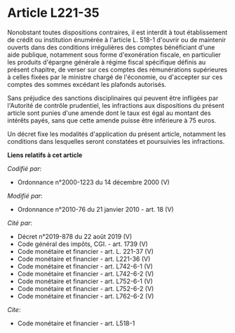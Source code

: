 # Article L221-35

Nonobstant toutes dispositions contraires, il est interdit à tout établissement de crédit ou institution énumérée à l'article
L. 518-1 d'ouvrir ou de maintenir ouverts dans des conditions irrégulières des comptes bénéficiant d'une aide publique,
notamment sous forme d'exonération fiscale, en particulier les produits d'épargne générale à régime fiscal spécifique définis
au présent chapitre, de verser sur ces comptes des rémunérations supérieures à celles fixées par le ministre chargé de
l'économie, ou d'accepter sur ces comptes des sommes excédant les plafonds autorisés. 

Sans préjudice des sanctions disciplinaires qui peuvent être infligées par l'Autorité de contrôle prudentiel, les infractions
aux dispositions du présent article sont punies d'une amende dont le taux est égal au montant des intérêts payés, sans que
cette amende puisse être inférieure à 75 euros. 

Un décret fixe les modalités d'application du présent article, notamment les conditions dans lesquelles seront constatées et
poursuivies les infractions.

**Liens relatifs à cet article**

_Codifié par_:

  - Ordonnance n°2000-1223 du 14 décembre 2000 (V)

_Modifié par_:

  - Ordonnance n°2010-76 du 21 janvier 2010 - art. 18 (V)

_Cité par_:

  - Décret n°2019-878 du 22 août 2019 (V)
  - Code général des impôts, CGI. - art. 1739 (V)
  - Code monétaire et financier - art. L. 221-37 (V)
  - Code monétaire et financier - art. L221-36 (V)
  - Code monétaire et financier - art. L742-6-1 (V)
  - Code monétaire et financier - art. L742-6-2 (V)
  - Code monétaire et financier - art. L752-6-1 (V)
  - Code monétaire et financier - art. L752-6-2 (V)
  - Code monétaire et financier - art. L762-6-2 (V)

_Cite_:

  - Code monétaire et financier - art. L518-1
